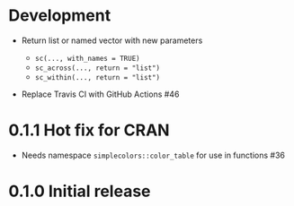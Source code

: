# Development
- Return list or named vector with new parameters
  - `sc(..., with_names = TRUE)`
  - `sc_across(..., return = "list")`
  - `sc_within(..., return = "list")`
  
- Replace Travis CI with GitHub Actions #46

# 0.1.1 Hot fix for CRAN
- Needs namespace `simplecolors::color_table` for use in functions #36

# 0.1.0 Initial release
